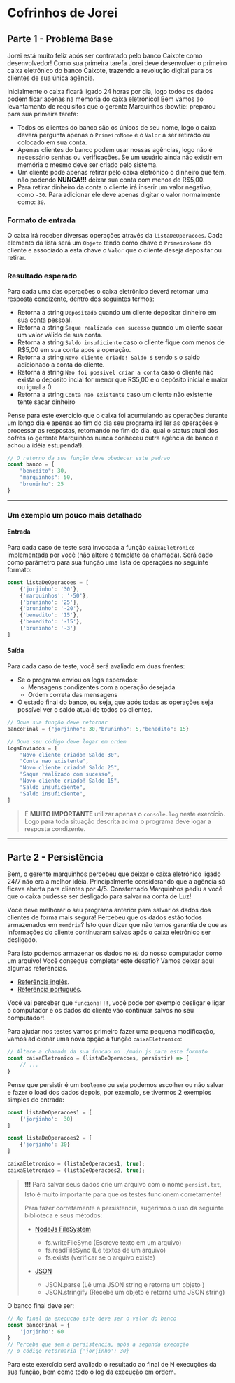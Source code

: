 # Cofrinhos de Jorei

## Parte 1 - Problema Base

Jorei está muito feliz após ser contratado pelo banco Caixote como desenvolvedor! Como sua primeira tarefa Jorei deve desenvolver o primeiro caixa eletrônico do banco Caixote, trazendo a revolução digital para os clientes de sua única agência.

Inicialmente o caixa ficará ligado 24 horas por dia, logo todos os dados podem ficar apenas na memória do caixa eletrônico! Bem vamos ao levantamento de requisitos que o gerente Marquinhos :bowtie: preparou para sua primeira tarefa:

- Todos os clientes do banco são os únicos de seu nome, logo o caixa deverá pergunta apenas o `PrimeiroNome` e o `Valor` a ser retirado ou colocado em sua conta.
- Apenas clientes do banco podem usar nossas agências, logo não é necessário senhas ou verificações. Se um usuário ainda não existir em memória o mesmo deve ser criado pelo sistema.
- Um cliente pode apenas retirar pelo caixa eletrônico o dinheiro que tem, não podendo **NUNCA!!!** deixar sua conta com menos de R$5,00.
- Para retirar dinheiro da conta o cliente irá inserir um valor negativo, como `-30`. Para adicionar ele deve apenas digitar o valor normalmente como: `30`.

### Formato de entrada

O caixa irá receber diversas operações através da `listaDeOperacoes`. Cada elemento da lista será um `Objeto` tendo como chave o `PrimeiroNome` do cliente e associado a esta chave o `Valor` que o cliente deseja depositar ou retirar.

### Resultado esperado

Para cada uma das operações o caixa eletrônico deverá retornar uma resposta condizente, dentro dos seguintes termos:

- Retorna a string `Depositado` quando um cliente depositar dinheiro em sua conta pessoal.
- Retorna a string `Saque realizado com sucesso` quando um cliente sacar um valor válido de sua conta.
- Retorna a string `Saldo insuficiente` caso o cliente fique com menos de R$5,00 em sua conta após a operação.
- Retorna a string `Novo cliente criado! Saldo $` sendo `$` o saldo adicionado a conta do cliente.
- Retorna a string `Nao foi possivel criar a conta` caso o cliente não exista o depósito incial for menor que R$5,00 e o depósito inicial é maior ou igual a 0.
- Retorna a string `Conta nao existente` caso um cliente não existente tente sacar dinheiro

Pense para este exercício que o caixa foi acumulando as operações durante um longo dia e apenas ao fim do dia seu programa irá ler as operações e processar as respostas, retornando no fim do dia, qual o status atual dos cofres (o gerente Marquinhos nunca conheceu outra agência de banco e achou a idéia estupenda!).

```javascript
// O retorno da sua função deve obedecer este padrao
const banco = {
    "benedito": 30,
    "marquinhos": 50,
    "bruninho": 25
}
```

---

### Um exemplo um pouco mais detalhado

#### Entrada

Para cada caso de teste será invocada a função `caixaEletronico` implementada por você (não altere o template da chamada).
Será dado como parâmetro para sua função uma lista de operações no seguinte formato:

```javascript
const listaDeOperacoes = [
    {'jorjinho': '30'},
    {'marquinhos': '-50'},
    {'bruninho': '25'},
    {'bruninho': '-20'},
    {'benedito': '15'},
    {'benedito': '-15'},
    {'bruninho': '-3'}
]
```

#### Saída

Para cada caso de teste, você será avaliado em duas frentes:

- Se o programa enviou os logs esperados:
  - Mensagens condizentes com a operação desejada
  - Ordem correta das mensagens
- O estado final do banco, ou seja, que após todas as operações seja possível ver o saldo atual de todos os clientes.  

```javascript
// Oque sua função deve retornar
bancoFinal = {"jorjinho": 30,"bruninho": 5,"benedito": 15}

// Oque seu código deve logar em ordem
logsEnviados = [
    "Novo cliente criado! Saldo 30",
    "Conta nao existente",
    "Novo cliente criado! Saldo 25",
    "Saque realizado com sucesso",
    "Novo cliente criado! Saldo 15",
    "Saldo insuficiente",
    "Saldo insuficiente",
]
```

> É **MUITO IMPORTANTE** utilizar apenas o `console.log` neste exercício. Logo para toda situação descrita acima
o programa deve logar a resposta condizente.

---

## Parte 2 - Persistência

Bem, o gerente marquinhos percebeu que deixar o caixa eletrônico ligado 24/7 não era a melhor idéia. Principalmente considerando que a agência só ficava aberta para clientes por 4/5. Consternado Marquinhos pediu a você que o caixa pudesse ser desligado para salvar na conta de Luz!

Você deve melhorar o seu programa anterior para salvar os dados dos clientes de forma mais segura! Percebeu que os dados estão todos armazenados em `memória`? Isto quer dizer que não temos garantia de que as informações do cliente continuaram salvas após o caixa eletrônico ser desligado.

Para isto podemos armazenar os dados no `HD` do nosso computador como um arquivo! Você consegue completar este desafio? Vamos deixar aqui algumas referências.

- [Referência inglês](https://stackoverflow.com/questions/34156282/how-do-i-save-json-to-local-text-file).
- [Referência português](https://pt.stackoverflow.com/questions/342502/como-criar-um-arquivo-json-a-partir-de-um-js).

Você vai perceber que `funciona!!!`, você pode por exemplo desligar e ligar o computador e os dados do cliente vão continuar salvos no seu computador!.

Para ajudar nos testes vamos primeiro fazer uma pequena modificação, vamos adicionar uma nova opção a função `caixaEletronico`:

```javascript
// Altere a chamada da sua funcao no ./main.js para este formato
const caixaEletronico = (listaDeOperacoes, persistir) => {
    // ...
}
```

Pense que persistir é um `booleano` ou seja podemos escolher ou não salvar e fazer o load dos dados depois, por exemplo,
se tivermos 2 exemplos simples de entrada:

```javascript
const listaDeOperacoes1 = [
    {'jorjinho':  30}
]

const listaDeOperacoes2 = [
    {'jorjinho': 30}
]

caixaEletronico = (listaDeOperacoes1, true);
caixaEletronico = (listaDeOperacoes2, true);
```

> :exclamation::exclamation::exclamation: Para salvar seus dados crie um arquivo com o nome `persist.txt`, Isto é muito importante para que os testes funcionem corretamente!
>
> Para fazer corretamente a persistencia, sugerimos o uso da seguinte biblioteca e seus métodos:
>
> - [NodeJs FileSystem](https://nodejs.org/api/fs.html)
>   - fs.writeFileSync (Escreve texto em um arquivo)
>   - fs.readFileSync (Lê textos de um arquivo)
>   - fs.exists (verificar se o arquivo existe)
>
> - [JSON](https://www.json.org/json-en.html)
>   - JSON.parse (Lê uma JSON string e retorna um objeto )
>   - JSON.stringify (Recebe um objeto e retorna uma JSON string)

O banco final deve ser:

```javascript
// Ao final da execucao este deve ser o valor do banco
const bancoFinal = {
    'jorjinho': 60
}
// Perceba que sem a persistencia, após a segunda execução
// o código retornaria {'jorjinho': 30}
```

Para este exercício será avaliado o resultado ao final de N execuções da sua função, bem como todo o log da execução em ordem.
